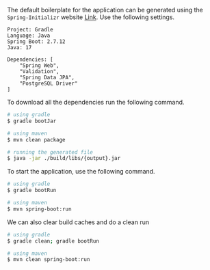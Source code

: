 The default boilerplate for the application can be generated using the `Spring-Initializr` website [Link](https://start.spring.io/). Use the following settings.

```
Project: Gradle
Language: Java
Spring Boot: 2.7.12
Java: 17

Dependencies: [
	"Spring Web",
	"Validation",
	"Spring Data JPA", 
	"PostgreSQL Driver"
]
```

To download all the dependencies run the following command.

```bash
# using gradle 
$ gradle bootJar

# using maven
$ mvn clean package

# running the generated file
$ java -jar ./build/libs/{output}.jar
```

To start the application, use the following command.

```bash
# using gradle
$ gradle bootRun

# using maven
$ mvn spring-boot:run
```

We can also clear build caches and do a clean run

```bash
# using gradle
$ gradle clean; gradle bootRun

# using maven
$ mvn clean spring-boot:run
```
